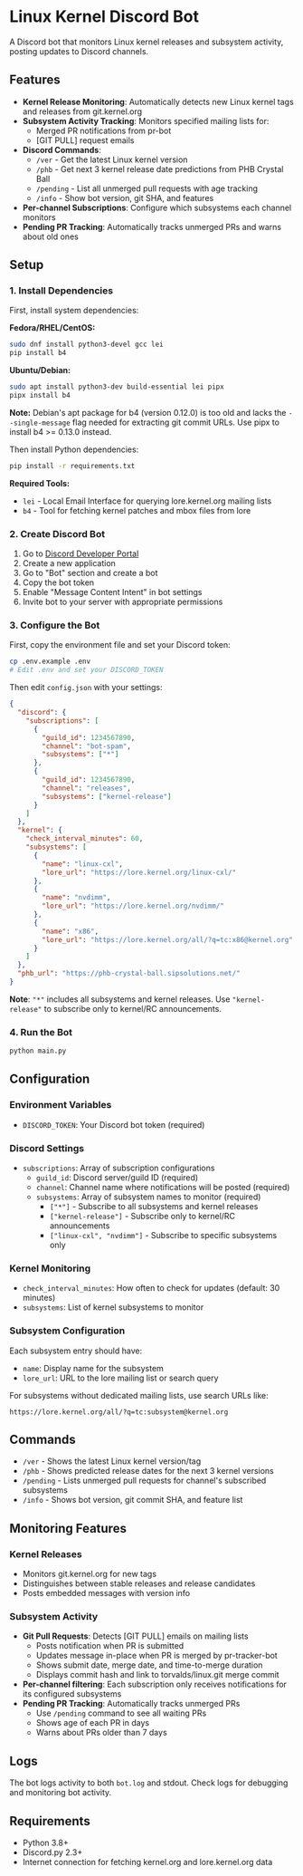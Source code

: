 # Linux Kernel Discord Bot

A Discord bot that monitors Linux kernel releases and subsystem activity, posting updates to Discord channels.

## Features

- **Kernel Release Monitoring**: Automatically detects new Linux kernel tags and releases from git.kernel.org
- **Subsystem Activity Tracking**: Monitors specified mailing lists for:
  - Merged PR notifications from pr-bot
  - [GIT PULL] request emails
- **Discord Commands**:
  - `/ver` - Get the latest Linux kernel version
  - `/phb` - Get next 3 kernel release date predictions from PHB Crystal Ball
  - `/pending` - List all unmerged pull requests with age tracking
  - `/info` - Show bot version, git SHA, and features
- **Per-channel Subscriptions**: Configure which subsystems each channel monitors
- **Pending PR Tracking**: Automatically tracks unmerged PRs and warns about old ones

## Setup

### 1. Install Dependencies

First, install system dependencies:

**Fedora/RHEL/CentOS:**
```bash
sudo dnf install python3-devel gcc lei
pip install b4
```

**Ubuntu/Debian:**
```bash
sudo apt install python3-dev build-essential lei pipx
pipx install b4
```

**Note:** Debian's apt package for b4 (version 0.12.0) is too old and lacks the `--single-message` flag needed for extracting git commit URLs. Use pipx to install b4 >= 0.13.0 instead.

Then install Python dependencies:
```bash
pip install -r requirements.txt
```

**Required Tools:**
- `lei` - Local Email Interface for querying lore.kernel.org mailing lists
- `b4` - Tool for fetching kernel patches and mbox files from lore

### 2. Create Discord Bot

1. Go to [Discord Developer Portal](https://discord.com/developers/applications)
2. Create a new application
3. Go to "Bot" section and create a bot
4. Copy the bot token
5. Enable "Message Content Intent" in bot settings
6. Invite bot to your server with appropriate permissions

### 3. Configure the Bot

First, copy the environment file and set your Discord token:

```bash
cp .env.example .env
# Edit .env and set your DISCORD_TOKEN
```

Then edit `config.json` with your settings:

```json
{
  "discord": {
    "subscriptions": [
      {
        "guild_id": 1234567890,
        "channel": "bot-spam",
        "subsystems": ["*"]
      },
      {
        "guild_id": 1234567890,
        "channel": "releases",
        "subsystems": ["kernel-release"]
      }
    ]
  },
  "kernel": {
    "check_interval_minutes": 60,
    "subsystems": [
      {
        "name": "linux-cxl",
        "lore_url": "https://lore.kernel.org/linux-cxl/"
      },
      {
        "name": "nvdimm",
        "lore_url": "https://lore.kernel.org/nvdimm/"
      },
      {
        "name": "x86",
        "lore_url": "https://lore.kernel.org/all/?q=tc:x86@kernel.org"
      }
    ]
  },
  "phb_url": "https://phb-crystal-ball.sipsolutions.net/"
}
```

**Note**: `"*"` includes all subsystems and kernel releases. Use `"kernel-release"` to subscribe only to kernel/RC announcements.

### 4. Run the Bot

```bash
python main.py
```

## Configuration

### Environment Variables

- `DISCORD_TOKEN`: Your Discord bot token (required)

### Discord Settings

- `subscriptions`: Array of subscription configurations
  - `guild_id`: Discord server/guild ID (required)
  - `channel`: Channel name where notifications will be posted (required)
  - `subsystems`: Array of subsystem names to monitor (required)
    - `["*"]` - Subscribe to all subsystems and kernel releases
    - `["kernel-release"]` - Subscribe only to kernel/RC announcements
    - `["linux-cxl", "nvdimm"]` - Subscribe to specific subsystems only

### Kernel Monitoring

- `check_interval_minutes`: How often to check for updates (default: 30 minutes)
- `subsystems`: List of kernel subsystems to monitor

### Subsystem Configuration

Each subsystem entry should have:
- `name`: Display name for the subsystem
- `lore_url`: URL to the lore mailing list or search query

For subsystems without dedicated mailing lists, use search URLs like:
```
https://lore.kernel.org/all/?q=tc:subsystem@kernel.org
```

## Commands

- `/ver` - Shows the latest Linux kernel version/tag
- `/phb` - Shows predicted release dates for the next 3 kernel versions
- `/pending` - Lists unmerged pull requests for channel's subscribed subsystems
- `/info` - Shows bot version, git commit SHA, and feature list

## Monitoring Features

### Kernel Releases
- Monitors git.kernel.org for new tags
- Distinguishes between stable releases and release candidates
- Posts embedded messages with version info

### Subsystem Activity
- **Git Pull Requests**: Detects [GIT PULL] emails on mailing lists
  - Posts notification when PR is submitted
  - Updates message in-place when PR is merged by pr-tracker-bot
  - Shows submit date, merge date, and time-to-merge duration
  - Displays commit hash and link to torvalds/linux.git merge commit
- **Per-channel filtering**: Each subscription only receives notifications for its configured subsystems
- **Pending PR Tracking**: Automatically tracks unmerged PRs
  - Use `/pending` command to see all waiting PRs
  - Shows age of each PR in days
  - Warns about PRs older than 7 days

## Logs

The bot logs activity to both `bot.log` and stdout. Check logs for debugging and monitoring bot activity.

## Requirements

- Python 3.8+
- Discord.py 2.3+
- Internet connection for fetching kernel.org and lore.kernel.org data